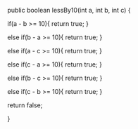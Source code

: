 public boolean lessBy10(int a, int b, int c) {
  
  if(a - b >= 10){
    return true;
  }
  
  else if(b - a >= 10){
    return true;
  }
  
  else if(a - c >= 10){
    return true;
  }
  
  else if(c - a >= 10){
    return true;
  }
  
  else if(b - c >= 10){
    return true;
  }
  
  else if(c - b >= 10){
    return true;
  }
  
  return false;
  
}

